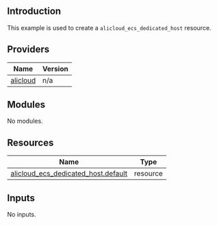 ## Introduction

This example is used to create a `alicloud_ecs_dedicated_host` resource.

<!-- BEGIN_TF_DOCS -->
## Providers

| Name | Version |
|------|---------|
| <a name="provider_alicloud"></a> [alicloud](#provider\_alicloud) | n/a |

## Modules

No modules.

## Resources

| Name | Type |
|------|------|
| [alicloud_ecs_dedicated_host.default](https://registry.terraform.io/providers/aliyun/alicloud/latest/docs/resources/ecs_dedicated_host) | resource |

## Inputs

No inputs.
<!-- END_TF_DOCS -->    